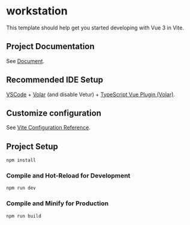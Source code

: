 # workstation

This template should help get you started developing with Vue 3 in Vite.

## Project Documentation

See [Document]([https://vitejs.dev/config/](https://docs.google.com/document/d/10wO8e5GffxMtWm4czaszL2QUfsWYwiBoVDEGwQ6UpKI/edit?usp=sharing)).

## Recommended IDE Setup

[VSCode](https://code.visualstudio.com/) + [Volar](https://marketplace.visualstudio.com/items?itemName=Vue.volar) (and disable Vetur) + [TypeScript Vue Plugin (Volar)](https://marketplace.visualstudio.com/items?itemName=Vue.vscode-typescript-vue-plugin).

## Customize configuration

See [Vite Configuration Reference](https://vitejs.dev/config/).

## Project Setup

```sh
npm install
```

### Compile and Hot-Reload for Development

```sh
npm run dev
```

### Compile and Minify for Production

```sh
npm run build
```
